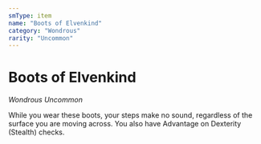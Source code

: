 ```yaml
---
smType: item
name: "Boots of Elvenkind"
category: "Wondrous"
rarity: "Uncommon"
---
```


# Boots of Elvenkind
*Wondrous Uncommon*

While you wear these boots, your steps make no sound, regardless of the surface you are moving across. You also have Advantage on Dexterity (Stealth) checks.
